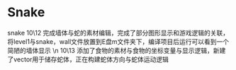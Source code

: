 # Snake
snake
10\12 完成墙体与蛇的素材编辑，完成了部分图形显示和游戏逻辑的关联，将level1与snake，wall文件放置到E盘m文件夹下，编译项目后运行可以看到一个简陋的墙体显示
\n 10\13 添加了食物的素材与食物的坐标变量与显示逻辑，新建了vector用于储存蛇体，正在构建蛇体方向与蛇体运动逻辑

